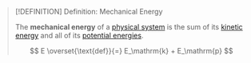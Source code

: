 >[!DEFINITION] Definition: Mechanical Energy
>
>The **mechanical energy** of a [physical system](../../../../Physical%20Systems/Physical%20System.md) is the sum of its [kinetic energy](Kinetic%20Energy.md) and all of its [potential energies](Potential%20Energy.md).
>
>$$
>E \overset{\text{def}}{=} E_\mathrm{k} + E_\mathrm{p}
>$$
>